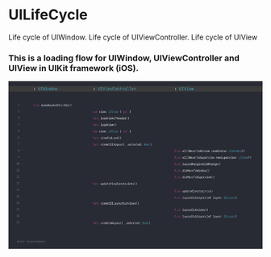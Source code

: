 # UILifeCycle

Life cycle of UIWindow. Life cycle of UIViewController. Life cycle of UIView

### This is a loading flow for UIWindow, UIViewController and UIView in UIKit framework (iOS).

<p align="center">
  <img width="592" height="333" src="https://github.com/bananaRanger/UILifeCycle/blob/master/UILifeCycle.png?raw=true">
</p>
